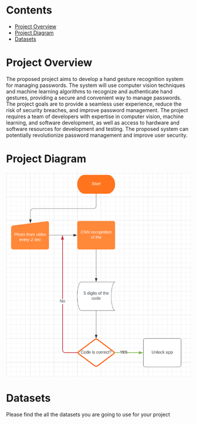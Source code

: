 # Contents
 - [Project Overview](#project-overview) 
 - [Project Diagram](#project-diagram)
 - [Datasets](#datasets)

 
# Project Overview 

The proposed project aims to develop a hand gesture recognition system for managing passwords. The system will use computer vision techniques and machine learning algorithms to recognize and authenticate hand gestures, providing a secure and convenient way to manage passwords. The project goals are to provide a seamless user experience, reduce the risk of security breaches, and improve password management. The project requires a team of developers with expertise in computer vision, machine learning, and software development, as well as access to hardware and software resources for development and testing. The proposed system can potentially revolutionize password management and improve user security. 


# Project Diagram  

![Project Diagram](https://github.com/Damouiii/MNIST/blob/main/graph.PNG)    


# Datasets 
Please find the all the datasets you are going to use for your project
